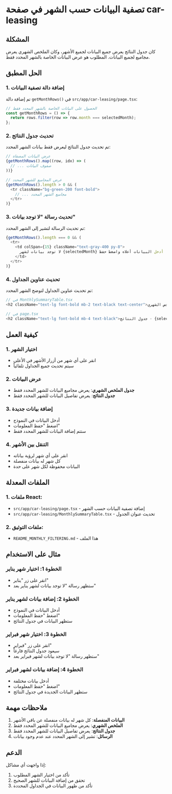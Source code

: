 # تصفية البيانات حسب الشهر في صفحة car-leasing

## المشكلة
كان جدول النتائج يعرض جميع البيانات لجميع الأشهر، وكان الملخص الشهري يعرض مجاميع لجميع البيانات. المطلوب هو عرض البيانات الخاصة بالشهر المحدد فقط.

## الحل المطبق

### 1. إضافة دالة تصفية البيانات
تم إضافة دالة `getMonthRows()` في `src/app/car-leasing/page.tsx`:

```typescript
// الحصول على البيانات الخاصة بالشهر المحدد فقط
const getMonthRows = () => {
  return rows.filter(row => row.month === selectedMonth);
};
```

### 2. تحديث جدول النتائج
تم تحديث جدول النتائج ليعرض فقط بيانات الشهر المحدد:

```typescript
// عرض البيانات المصفاة
{getMonthRows().map((row, idx) => (
  // ... صفوف البيانات
))}

// عرض المجاميع للشهر المحدد
{getMonthRows().length > 0 && (
  <tr className="bg-green-200 font-bold">
    // ... مجاميع الشهر المحدد
  </tr>
)}
```

### 3. تحديث رسالة "لا توجد بيانات"
تم تحديث الرسالة لتشير إلى الشهر المحدد:

```typescript
{getMonthRows().length === 0 && (
  <tr>
    <td colSpan={15} className="text-gray-400 py-8">
      لا توجد بيانات لشهر {selectedMonth} بعد. أدخل البيانات أعلاه واضغط حفظ.
    </td>
  </tr>
)}
```

### 4. تحديث عناوين الجداول
تم تحديث عناوين الجداول لتوضح الشهر المحدد:

```typescript
// في MonthlySummaryTable.tsx
<h2 className="text-lg font-bold mb-2 text-black text-center">الملخص الشهري - {selectedMonth}</h2>

// في page.tsx
<h2 className="text-lg font-bold mb-4 text-black">جدول النتائج - {selectedMonth}</h2>
```

## كيفية العمل

### 1. اختيار الشهر
- انقر على أي شهر من أزرار الأشهر في الأعلى
- سيتم تحديث جميع الجداول تلقائياً

### 2. عرض البيانات
- **جدول الملخص الشهري**: يعرض مجاميع البيانات للشهر المحدد فقط
- **جدول النتائج**: يعرض تفاصيل البيانات للشهر المحدد فقط

### 3. إضافة بيانات جديدة
- أدخل البيانات في النموذج
- اضغط "حفظ المعلومات"
- ستتم إضافة البيانات للشهر المحدد فقط

### 4. التنقل بين الأشهر
- انقر على أي شهر لرؤية بياناته
- كل شهر له بيانات منفصلة
- البيانات محفوظة لكل شهر على حدة

## الملفات المعدلة

### 1. ملفات React:
- `src/app/car-leasing/page.tsx` - إضافة تصفية البيانات حسب الشهر
- `src/app/car-leasing/MonthlySummaryTable.tsx` - تحديث عنوان الجدول

### 2. ملفات التوثيق:
- `README_MONTHLY_FILTERING.md` - هذا الملف

## مثال على الاستخدام

### الخطوة 1: اختيار شهر يناير
- انقر على زر "يناير"
- ستظهر رسالة "لا توجد بيانات لشهر يناير بعد"

### الخطوة 2: إضافة بيانات لشهر يناير
- أدخل البيانات في النموذج
- اضغط "حفظ المعلومات"
- ستظهر البيانات في جدول النتائج

### الخطوة 3: اختيار شهر فبراير
- انقر على زر "فبراير"
- سيعود جدول النتائج فارغاً
- ستظهر رسالة "لا توجد بيانات لشهر فبراير بعد"

### الخطوة 4: إضافة بيانات لشهر فبراير
- أدخل بيانات مختلفة
- اضغط "حفظ المعلومات"
- ستظهر البيانات الجديدة في جدول النتائج

## ملاحظات مهمة

1. **البيانات المنفصلة**: كل شهر له بيانات منفصلة عن باقي الأشهر
2. **الملخص الشهري**: يعرض مجاميع البيانات للشهر المحدد فقط
3. **جدول النتائج**: يعرض تفاصيل البيانات للشهر المحدد فقط
4. **الرسائل**: تشير إلى الشهر المحدد عند عدم وجود بيانات

## الدعم

إذا واجهت أي مشاكل:
1. تأكد من اختيار الشهر المطلوب
2. تحقق من إضافة البيانات للشهر الصحيح
3. تأكد من ظهور البيانات في الجداول المحددة 